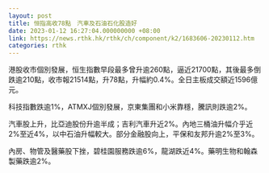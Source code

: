 ```yaml
---
layout: post
title: 恒指高收78點　汽車及石油石化股造好
date: 2023-01-12 16:27:04.000000000 +08:00
link: https://news.rthk.hk/rthk/ch/component/k2/1683606-20230112.htm
categories: rthk
---
```


港股收市個別發展，恒生指數早段最多曾升逾260點，逼近21700點，其後最多倒跌逾210點，收市報21514點，升78點，升幅約0.4%。全日主板成交額近1596億元。

科技指數跌逾1%，ATMXJ個別發展，京東集團和小米靠穩，騰訊則跌逾2%。

汽車股上升，比亞迪股份升逾半成；吉利汽車升近2%。內地三桶油升幅介乎近2%至近4%，以中石油升幅較大。部分金融股向上，平保和友邦升逾2%至3%。

內房、物管及醫藥股下挫，碧桂園服務跌逾6%，龍湖跌近4%。藥明生物和翰森製藥跌逾2%。
